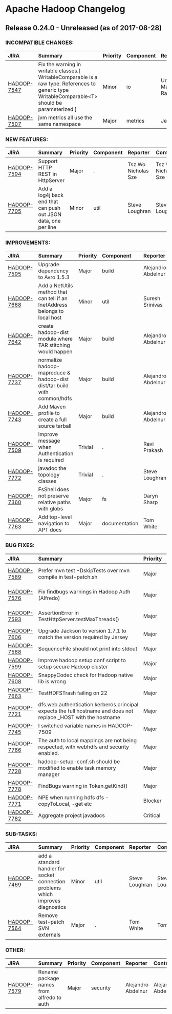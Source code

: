 
<!---
# Licensed to the Apache Software Foundation (ASF) under one
# or more contributor license agreements.  See the NOTICE file
# distributed with this work for additional information
# regarding copyright ownership.  The ASF licenses this file
# to you under the Apache License, Version 2.0 (the
# "License"); you may not use this file except in compliance
# with the License.  You may obtain a copy of the License at
#
#     http://www.apache.org/licenses/LICENSE-2.0
#
# Unless required by applicable law or agreed to in writing, software
# distributed under the License is distributed on an "AS IS" BASIS,
# WITHOUT WARRANTIES OR CONDITIONS OF ANY KIND, either express or implied.
# See the License for the specific language governing permissions and
# limitations under the License.
-->
# Apache Hadoop Changelog

## Release 0.24.0 - Unreleased (as of 2017-08-28)

### INCOMPATIBLE CHANGES:

| JIRA | Summary | Priority | Component | Reporter | Contributor |
|:---- |:---- | :--- |:---- |:---- |:---- |
| [HADOOP-7547](https://issues.apache.org/jira/browse/HADOOP-7547) | Fix the warning in writable classes.[ WritableComparable is a raw type. References to generic type WritableComparable\<T\> should be parameterized  ] |  Minor | io | Uma Maheswara Rao G | Uma Maheswara Rao G |
| [HADOOP-7507](https://issues.apache.org/jira/browse/HADOOP-7507) | jvm metrics all use the same namespace |  Major | metrics | Jeff Bean | Alejandro Abdelnur |


### NEW FEATURES:

| JIRA | Summary | Priority | Component | Reporter | Contributor |
|:---- |:---- | :--- |:---- |:---- |:---- |
| [HADOOP-7594](https://issues.apache.org/jira/browse/HADOOP-7594) | Support HTTP REST in HttpServer |  Major | . | Tsz Wo Nicholas Sze | Tsz Wo Nicholas Sze |
| [HADOOP-7705](https://issues.apache.org/jira/browse/HADOOP-7705) | Add a log4j back end that can push out JSON data, one per line |  Minor | util | Steve Loughran | Steve Loughran |


### IMPROVEMENTS:

| JIRA | Summary | Priority | Component | Reporter | Contributor |
|:---- |:---- | :--- |:---- |:---- |:---- |
| [HADOOP-7595](https://issues.apache.org/jira/browse/HADOOP-7595) | Upgrade dependency to Avro 1.5.3 |  Major | build | Alejandro Abdelnur | Alejandro Abdelnur |
| [HADOOP-7668](https://issues.apache.org/jira/browse/HADOOP-7668) | Add a NetUtils method that can tell if an InetAddress belongs to local host |  Minor | util | Suresh Srinivas | Steve Loughran |
| [HADOOP-7642](https://issues.apache.org/jira/browse/HADOOP-7642) | create hadoop-dist module where TAR stitching would happen |  Major | build | Alejandro Abdelnur | Tom White |
| [HADOOP-7737](https://issues.apache.org/jira/browse/HADOOP-7737) | normalize hadoop-mapreduce & hadoop-dist dist/tar build with common/hdfs |  Major | build | Alejandro Abdelnur | Alejandro Abdelnur |
| [HADOOP-7743](https://issues.apache.org/jira/browse/HADOOP-7743) | Add Maven profile to create a full source tarball |  Major | build | Alejandro Abdelnur | Alejandro Abdelnur |
| [HADOOP-7509](https://issues.apache.org/jira/browse/HADOOP-7509) | Improve message when Authentication is required |  Trivial | . | Ravi Prakash | Ravi Prakash |
| [HADOOP-7772](https://issues.apache.org/jira/browse/HADOOP-7772) | javadoc the topology classes |  Trivial | . | Steve Loughran | Steve Loughran |
| [HADOOP-7360](https://issues.apache.org/jira/browse/HADOOP-7360) | FsShell does not preserve relative paths with globs |  Major | fs | Daryn Sharp | Kihwal Lee |
| [HADOOP-7763](https://issues.apache.org/jira/browse/HADOOP-7763) | Add top-level navigation to APT docs |  Major | documentation | Tom White | Tom White |


### BUG FIXES:

| JIRA | Summary | Priority | Component | Reporter | Contributor |
|:---- |:---- | :--- |:---- |:---- |:---- |
| [HADOOP-7589](https://issues.apache.org/jira/browse/HADOOP-7589) | Prefer mvn test -DskipTests over mvn compile in test-patch.sh |  Major | build | Robert Joseph Evans | Robert Joseph Evans |
| [HADOOP-7576](https://issues.apache.org/jira/browse/HADOOP-7576) | Fix findbugs warnings in Hadoop Auth (Alfredo) |  Major | security | Tom White | Tsz Wo Nicholas Sze |
| [HADOOP-7593](https://issues.apache.org/jira/browse/HADOOP-7593) | AssertionError in TestHttpServer.testMaxThreads() |  Major | test | Tsz Wo Nicholas Sze | Uma Maheswara Rao G |
| [HADOOP-7606](https://issues.apache.org/jira/browse/HADOOP-7606) | Upgrade Jackson to version 1.7.1 to match the version required by Jersey |  Major | test | Aaron T. Myers | Alejandro Abdelnur |
| [HADOOP-7568](https://issues.apache.org/jira/browse/HADOOP-7568) | SequenceFile should not print into stdout |  Major | io | Konstantin Shvachko | Plamen Jeliazkov |
| [HADOOP-7599](https://issues.apache.org/jira/browse/HADOOP-7599) | Improve hadoop setup conf script to setup secure Hadoop cluster |  Major | scripts | Eric Yang | Eric Yang |
| [HADOOP-7608](https://issues.apache.org/jira/browse/HADOOP-7608) | SnappyCodec check for Hadoop native lib is wrong |  Major | io | Alejandro Abdelnur | Alejandro Abdelnur |
| [HADOOP-7663](https://issues.apache.org/jira/browse/HADOOP-7663) | TestHDFSTrash failing on 22 |  Major | test | Mayank Bansal | Mayank Bansal |
| [HADOOP-7721](https://issues.apache.org/jira/browse/HADOOP-7721) | dfs.web.authentication.kerberos.principal expects the full hostname and does not replace \_HOST with the hostname |  Major | . | Arpit Gupta | Jitendra Nath Pandey |
| [HADOOP-7745](https://issues.apache.org/jira/browse/HADOOP-7745) | I switched variable names in HADOOP-7509 |  Major | . | Ravi Prakash | Ravi Prakash |
| [HADOOP-7766](https://issues.apache.org/jira/browse/HADOOP-7766) | The auth to local mappings are not being respected, with webhdfs and security enabled. |  Major | . | Jitendra Nath Pandey | Jitendra Nath Pandey |
| [HADOOP-7728](https://issues.apache.org/jira/browse/HADOOP-7728) | hadoop-setup-conf.sh should be modified to enable task memory manager |  Major | conf | Ramya Sunil | Ramya Sunil |
| [HADOOP-7778](https://issues.apache.org/jira/browse/HADOOP-7778) | FindBugs warning in Token.getKind() |  Major | . | Tom White | Tom White |
| [HADOOP-7771](https://issues.apache.org/jira/browse/HADOOP-7771) | NPE when running hdfs dfs -copyToLocal, -get etc |  Blocker | . | John George | John George |
| [HADOOP-7782](https://issues.apache.org/jira/browse/HADOOP-7782) | Aggregate project javadocs |  Critical | build | Arun C Murthy | Tom White |


### SUB-TASKS:

| JIRA | Summary | Priority | Component | Reporter | Contributor |
|:---- |:---- | :--- |:---- |:---- |:---- |
| [HADOOP-7469](https://issues.apache.org/jira/browse/HADOOP-7469) | add a standard handler for socket connection problems which improves diagnostics |  Minor | util | Steve Loughran | Steve Loughran |
| [HADOOP-7564](https://issues.apache.org/jira/browse/HADOOP-7564) | Remove test-patch SVN externals |  Major | . | Tom White | Tom White |


### OTHER:

| JIRA | Summary | Priority | Component | Reporter | Contributor |
|:---- |:---- | :--- |:---- |:---- |:---- |
| [HADOOP-7579](https://issues.apache.org/jira/browse/HADOOP-7579) | Rename package names from alfredo to auth |  Major | security | Alejandro Abdelnur | Alejandro Abdelnur |


